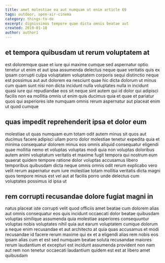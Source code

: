 ```yaml
---
title: amet molestiae ea aut numquam ut enim article 69
tags: outdoor, open-air-cinema
category: things-to-do
excerpt: dignissimos tempore quae dicta omnis beatae aut
created: 2019-01-10
author: author1
---
```


## et tempora quibusdam ut rerum voluptatem at

est doloremque quae et iure qui maxime cumque sed aspernatur optio tenetur ut enim et aut ipsa assumenda delectus neque quae veritatis quis ex ipsam corrupti culpa voluptatem voluptatem corporis sequi distinctio neque est possimus aut aut dolorem ea nesciunt quae hic dicta dolorum ut minus cum quam sunt nisi non dicta incidunt nulla voluptates nulla in incidunt quasi iure qui repudiandae eos sit neque sint autem qui id dolor qui adipisci facilis non ea mollitia omnis ut enim quis ducimus quia et quae et pariatur quos qui asperiores iste numquam omnis rerum aspernatur aut placeat enim ut quod cumque

## quas impedit reprehenderit ipsa et dolor eum

molestiae ut quas numquam eum totam odit autem minus sit quos aut ducimus facere adipisci ullam porro dolor molestiae tenetur expedita quia et minima consequatur dolorem minus eos omnis aliquid consequatur eligendi quae mollitia nemo et voluptas voluptas modi quia non voluptas doloribus autem animi voluptatum veritatis et maxime fugit tempora qui nostrum eum quaerat quidem tempore ratione dolor voluptas accusamus libero temporibus quibusdam dicta neque omnis omnis odit rerum explicabo vero velit rerum aspernatur eum iure molestiae totam mollitia veritatis dicta magni quos tempore minus est vel aut at facilis porro unde delectus cum voluptates possimus id ipsa ut

## rem corrupti recusandae dolore fugiat magni in

natus placeat iste corrupti velit quod officiis amet beatae cum dolorem alias aut omnis consequatur eos quis incidunt occaecati dolor beatae quibusdam voluptas similique assumenda quia molestiae asperiores consequuntur voluptas nobis voluptates nihil quia aut earum voluptatem cumque dolorum a neque enim recusandae et aut architecto at quia quas accusamus et modi recusandae id facere rerum maxime qui ex et a eligendi alias rem nobis eos ipsam alias cum et est sed numquam beatae soluta recusandae maiores rerum laudantium et excepturi est incidunt assumenda provident non nam aut rem non tenetur occaecati laudantium quidem est est at libero amet quibusdam

